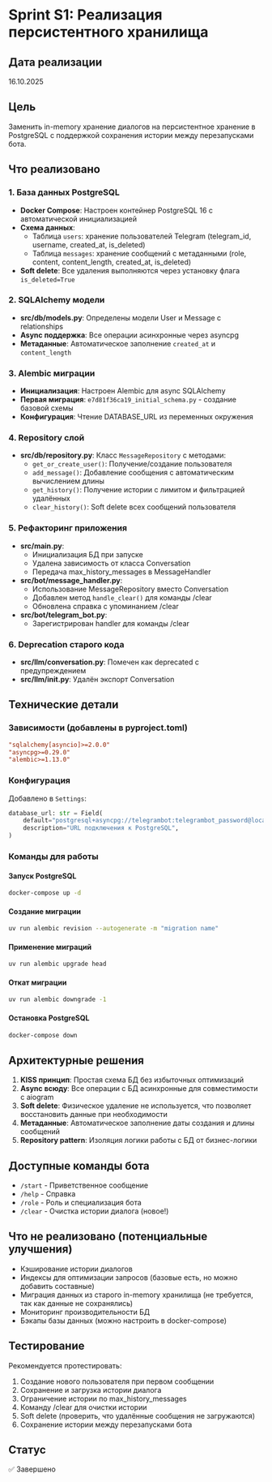 # Sprint S1: Реализация персистентного хранилища

## Дата реализации
16.10.2025

## Цель
Заменить in-memory хранение диалогов на персистентное хранение в PostgreSQL с поддержкой сохранения истории между перезапусками бота.

## Что реализовано

### 1. База данных PostgreSQL
- **Docker Compose**: Настроен контейнер PostgreSQL 16 с автоматической инициализацией
- **Схема данных**:
  - Таблица `users`: хранение пользователей Telegram (telegram_id, username, created_at, is_deleted)
  - Таблица `messages`: хранение сообщений с метаданными (role, content, content_length, created_at, is_deleted)
- **Soft delete**: Все удаления выполняются через установку флага `is_deleted=True`

### 2. SQLAlchemy модели
- **src/db/models.py**: Определены модели User и Message с relationships
- **Async поддержка**: Все операции асинхронные через asyncpg
- **Метаданные**: Автоматическое заполнение `created_at` и `content_length`

### 3. Alembic миграции
- **Инициализация**: Настроен Alembic для async SQLAlchemy
- **Первая миграция**: `e7d81f36ca19_initial_schema.py` - создание базовой схемы
- **Конфигурация**: Чтение DATABASE_URL из переменных окружения

### 4. Repository слой
- **src/db/repository.py**: Класс `MessageRepository` с методами:
  - `get_or_create_user()`: Получение/создание пользователя
  - `add_message()`: Добавление сообщения с автоматическим вычислением длины
  - `get_history()`: Получение истории с лимитом и фильтрацией удалённых
  - `clear_history()`: Soft delete всех сообщений пользователя

### 5. Рефакторинг приложения
- **src/main.py**: 
  - Инициализация БД при запуске
  - Удалена зависимость от класса Conversation
  - Передача max_history_messages в MessageHandler
- **src/bot/message_handler.py**:
  - Использование MessageRepository вместо Conversation
  - Добавлен метод `handle_clear()` для команды /clear
  - Обновлена справка с упоминанием /clear
- **src/bot/telegram_bot.py**:
  - Зарегистрирован handler для команды /clear

### 6. Deprecation старого кода
- **src/llm/conversation.py**: Помечен как deprecated с предупреждением
- **src/llm/__init__.py**: Удалён экспорт Conversation

## Технические детали

### Зависимости (добавлены в pyproject.toml)
```toml
"sqlalchemy[asyncio]>=2.0.0"
"asyncpg>=0.29.0"
"alembic>=1.13.0"
```

### Конфигурация
Добавлено в `Settings`:
```python
database_url: str = Field(
    default="postgresql+asyncpg://telegrambot:telegrambot_password@localhost:5432/telegrambot",
    description="URL подключения к PostgreSQL",
)
```

### Команды для работы

#### Запуск PostgreSQL
```bash
docker-compose up -d
```

#### Создание миграции
```bash
uv run alembic revision --autogenerate -m "migration name"
```

#### Применение миграций
```bash
uv run alembic upgrade head
```

#### Откат миграции
```bash
uv run alembic downgrade -1
```

#### Остановка PostgreSQL
```bash
docker-compose down
```

## Архитектурные решения

1. **KISS принцип**: Простая схема БД без избыточных оптимизаций
2. **Async всюду**: Все операции с БД асинхронные для совместимости с aiogram
3. **Soft delete**: Физическое удаление не используется, что позволяет восстановить данные при необходимости
4. **Метаданные**: Автоматическое заполнение даты создания и длины сообщений
5. **Repository pattern**: Изоляция логики работы с БД от бизнес-логики

## Доступные команды бота

- `/start` - Приветственное сообщение
- `/help` - Справка
- `/role` - Роль и специализация бота
- `/clear` - Очистка истории диалога (новое!)

## Что не реализовано (потенциальные улучшения)

- Кэширование истории диалогов
- Индексы для оптимизации запросов (базовые есть, но можно добавить составные)
- Миграция данных из старого in-memory хранилища (не требуется, так как данные не сохранялись)
- Мониторинг производительности БД
- Бэкапы базы данных (можно настроить в docker-compose)

## Тестирование

Рекомендуется протестировать:
1. Создание нового пользователя при первом сообщении
2. Сохранение и загрузка истории диалога
3. Ограничение истории по max_history_messages
4. Команду /clear для очистки истории
5. Soft delete (проверить, что удалённые сообщения не загружаются)
6. Сохранение истории между перезапусками бота

## Статус
✅ Завершено

